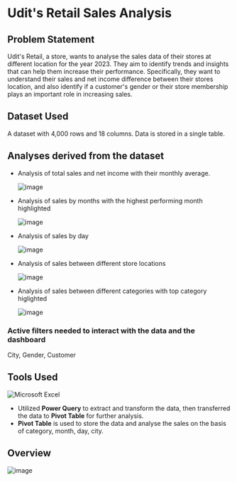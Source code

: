 # Udit's Retail Sales Analysis

## Problem Statement
Udit's Retail, a store, wants to analyse the sales data of their stores at different location for the year 2023. They aim to identify trends and insights that can help them increase their performance. Specifically, they want to understand their sales and net income difference between their stores location, and also identify if a customer's gender or their store membership plays an important role in increasing sales.
## Dataset Used
A dataset with 4,000 rows and 18 columns. Data is stored in a single table.
## Analyses derived from the dataset
- Analysis of total sales and net income with their monthly average.

  ![image](https://github.com/SMZahid50/Excel-Project/assets/160847091/ae1ca6be-38c6-4dae-8f28-4510f93248be)
  
- Analysis of sales by months with the highest performing month highlighted

  ![image](https://github.com/SMZahid50/Excel-Project/assets/160847091/ef112b42-c59f-4d35-9734-5342ba722853)

- Analysis of sales by day

  ![image](https://github.com/SMZahid50/Excel-Project/assets/160847091/9bff3d7a-14fc-4fd3-8816-596c76764493)

- Analysis of sales between different store locations

  ![image](https://github.com/SMZahid50/Excel-Project/assets/160847091/7f3ebdb9-96b1-4ec0-99a8-de763b06f68d)

- Analysis of sales between different categories with top category higlighted

  ![image](https://github.com/SMZahid50/Excel-Project/assets/160847091/3c00ea00-fef4-4165-966d-637e6e665e73)

### Active filters needed to interact with the data and the dashboard
City, Gender, Customer
## Tools Used
![Microsoft Excel](https://camo.githubusercontent.com/3accba4a9c3c86c5cd18300b2fc80c4890666662e6ea18361d16d9974a6d8590/68747470733a2f2f696d672e736869656c64732e696f2f62616467652f4d6963726f736f66745f457863656c2d3231373334363f7374796c653d666f722d7468652d6261646765266c6f676f3d6d6963726f736f66742d657863656c266c6f676f436f6c6f723d7768697465)
- Utilized **Power Query** to extract and transform the data, then transferred the data to **Pivot Table** for further analysis.
- **Pivot Table** is used to store the data and analyse the sales on the basis of category, month, day, city.

## Overview

![image](https://github.com/SMZahid50/Excel-Project/assets/160847091/e8ec7c0c-0e3e-4092-b1d9-3cae1334bb8a)


